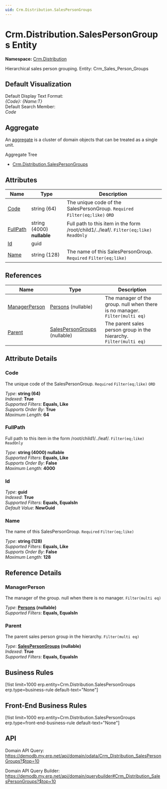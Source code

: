 ```yaml
---
uid: Crm.Distribution.SalesPersonGroups
---
```

# Crm.Distribution.SalesPersonGroups Entity

**Namespace:** [Crm.Distribution](Crm.Distribution.md)  

Hierarchical sales person grouping. Entity: Crm_Sales_Person_Groups

## Default Visualization
Default Display Text Format:  
_{Code}: {Name:T}_  
Default Search Member:  
_Code_  

## Aggregate
An [aggregate](https://docs.erp.net/tech/advanced/concepts/aggregates.html) is a cluster of domain objects that can be treated as a single unit.  

Aggregate Tree  
* [Crm.Distribution.SalesPersonGroups](Crm.Distribution.SalesPersonGroups.md)  

## Attributes

| Name | Type | Description |
| ---- | ---- | --- |
| [Code](Crm.Distribution.SalesPersonGroups.md#code) | string (64) | The unique code of the SalesPersonGroup. `Required` `Filter(eq;like)` `ORD` 
| [FullPath](Crm.Distribution.SalesPersonGroups.md#fullpath) | string (4000) __nullable__ | Full path to this item in the form /root/child1/../leaf/. `Filter(eq;like)` `ReadOnly` 
| [Id](Crm.Distribution.SalesPersonGroups.md#id) | guid |  
| [Name](Crm.Distribution.SalesPersonGroups.md#name) | string (128) | The name of this SalesPersonGroup. `Required` `Filter(eq;like)` 

## References

| Name | Type | Description |
| ---- | ---- | --- |
| [ManagerPerson](Crm.Distribution.SalesPersonGroups.md#managerperson) | [Persons](General.Contacts.Persons.md) (nullable) | The manager of the group. null when there is no manager. `Filter(multi eq)` |
| [Parent](Crm.Distribution.SalesPersonGroups.md#parent) | [SalesPersonGroups](Crm.Distribution.SalesPersonGroups.md) (nullable) | The parent sales person group in the hierarchy. `Filter(multi eq)` |


## Attribute Details

### Code

The unique code of the SalesPersonGroup. `Required` `Filter(eq;like)` `ORD`

_Type_: **string (64)**  
_Indexed_: **True**  
_Supported Filters_: **Equals, Like**  
_Supports Order By_: **True**  
_Maximum Length_: **64**  

### FullPath

Full path to this item in the form /root/child1/../leaf/. `Filter(eq;like)` `ReadOnly`

_Type_: **string (4000) __nullable__**  
_Supported Filters_: **Equals, Like**  
_Supports Order By_: **False**  
_Maximum Length_: **4000**  

### Id

_Type_: **guid**  
_Indexed_: **True**  
_Supported Filters_: **Equals, EqualsIn**  
_Default Value_: **NewGuid**  

### Name

The name of this SalesPersonGroup. `Required` `Filter(eq;like)`

_Type_: **string (128)**  
_Supported Filters_: **Equals, Like**  
_Supports Order By_: **False**  
_Maximum Length_: **128**  


## Reference Details

### ManagerPerson

The manager of the group. null when there is no manager. `Filter(multi eq)`

_Type_: **[Persons](General.Contacts.Persons.md) (nullable)**  
_Supported Filters_: **Equals, EqualsIn**  

### Parent

The parent sales person group in the hierarchy. `Filter(multi eq)`

_Type_: **[SalesPersonGroups](Crm.Distribution.SalesPersonGroups.md) (nullable)**  
_Indexed_: **True**  
_Supported Filters_: **Equals, EqualsIn**  



## Business Rules

[!list limit=1000 erp.entity=Crm.Distribution.SalesPersonGroups erp.type=business-rule default-text="None"]

## Front-End Business Rules

[!list limit=1000 erp.entity=Crm.Distribution.SalesPersonGroups erp.type=front-end-business-rule default-text="None"]

## API

Domain API Query:
<https://demodb.my.erp.net/api/domain/odata/Crm_Distribution_SalesPersonGroups?$top=10>

Domain API Query Builder:
<https://demodb.my.erp.net/api/domain/querybuilder#Crm_Distribution_SalesPersonGroups?$top=10>


